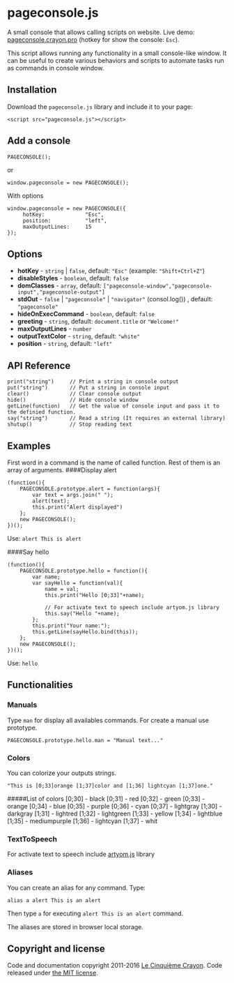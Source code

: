 # pageconsole.js
A small console that allows calling scripts on website.
Live demo: [pageconsole.crayon.pro](http://pageconsole.crayon.pro/) (hotkey for show the console: `Esc`).

This script allows running any functionality in a small console-like window. It can be useful to create various behaviors and scripts to automate tasks run as commands in console window.

## Installation
Download the `pageconsole.js` library and include it to your page:
```
<script src="pageconsole.js"></script>
```
## Add a console
```
PAGECONSOLE();
```
or
```
window.pageconsole = new PAGECONSOLE();
```
With options
```
window.pageconsole = new PAGECONSOLE({
     hotKey:             "Esc",
     position:           "left",
     maxOutputLines:     15
});
```
## Options 
* **hotKey** - `string` | `false`, default: `"Esc"` (example: `"Shift+Ctrl+Z"`)
* **disableStyles** - `boolean`, default: `false`
* **domClasses** - `array`, default: `["pageconsole-window","pageconsole-input","pageconsole-output"]`
* **stdOut** - `false` | `"pageconsole"` | `"navigator"` (consol.log()) , default: `"pageconsole"`
* **hideOnExecCommand** - `boolean`, default: `false`
* **greeting** - `string`, default: `document.title` or `"Welcome!"`
* **maxOutputLines** - `number`
* **outputTextColor** - `string`, default: `"white"`
* **position** - `string`, default: `"left"`


## API Reference
```
print("string")     // Print a string in console output
put("string")       // Put a string in console input
clear()             // Clear console output
hide()              // Hide console window
getLine(function)   // Get the value of console input and pass it to the definied function.
say("string")       // Read a string (It requires an external library)
shutup()            // Stop reading text
```

## Examples
First word in a command is the name of called function. Rest of them is an array of arguments.
####Display alert
```
(function(){
    PAGECONSOLE.prototype.alert = function(args){
        var text = args.join(" ");
        alert(text);
        this.print("Alert displayed")
    };
    new PAGECONSOLE();
})();

```
Use: `alert This is alert`

####Say hello
```
(function(){
    PAGECONSOLE.prototype.hello = function(){
        var name;
        var sayHello = function(val){
            name = val;
            this.print("Hello [0;33]"+name);
            
            // For activate text to speech include artyom.js library
            this.say("Hello "+name); 
        };
        this.print("Your name:");
        this.getLine(sayHello.bind(this));
    };
    new PAGECONSOLE();
})();
```
Use: `hello`

## Functionalities
### Manuals
Type `man` for display all availables commands.
For create a manual use prototype.
```
PAGECONSOLE.prototype.hello.man = "Manual text..."
```

### Colors
You can colorize your outputs strings.
```
"This is [0;33]orange [1;37]color and [1;36] lightcyan [1;37]one."
```
#####List of colors
    [0;30] - black
    [0;31] - red
    [0;32] - green
    [0;33] - orange
    [0;34] - blue
    [0;35] - purple
    [0;36] - cyan
    [0;37] - lightgray
    [1;30] - darkgray
    [1;31] - lightred
    [1;32] - lightgreen
    [1;33] - yellow
    [1;34] - lightblue
    [1;35] - mediumpurple
    [1;36] - lightcyan
    [1;37] - whit   
### TextToSpeech
For activate text to speech include [artyom.js](https://sdkcarlos.github.io/sites/artyom.html) library

### Aliases
You can create an alias for any command.
Type:
```
alias a alert This is an alert
```
Then type `a` for executing `alert This is an alert` command.

The aliases are stored in browser local storage.

## Copyright and license
Code and documentation copyright 2011-2016 [Le Cinquième Crayon](http://www.cinquiemecrayon.eu). Code released under [the MIT license](https://github.com/pistom/pageconsole.js/blob/master/LICENSE.md).
